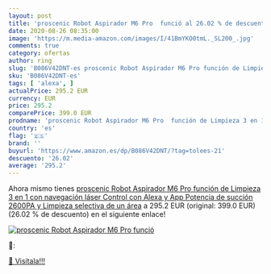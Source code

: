 ```yaml
---
layout: post
title: 'proscenic Robot Aspirador M6 Pro  funció al 26.02 % de descuento'
date: 2020-08-26 08:35:00
image: 'https://m.media-amazon.com/images/I/41BmYKO0tmL._SL200_.jpg'
comments: true
category: ofertas
author: ring
slug: 'B086V42DNT-es proscenic Robot Aspirador M6 Pro función de Limpieza 3 en...'
sku: 'B086V42DNT-es'
tags: [ 'alexa', ]
actualPrice: 295.2 EUR
currency: EUR
price: 295.2
comparePrice: 399.0 EUR
prodname: 'proscenic Robot Aspirador M6 Pro  función de Limpieza 3 en 1  con navegación láser  Control con Alexa y App  Potencia de succión 2600PA y Limpieza selectiva de un área'
country: 'es'
flag: '🇪🇸'
brand: ''
buyurl: 'https://www.amazon.es/dp/B086V42DNT/?tag=tolees-21'
descuento: '26.02'
average: '295.2'
---
```


Ahora mismo tienes [proscenic Robot Aspirador M6 Pro  función de Limpieza 3 en 1  con navegación láser  Control con Alexa y App  Potencia de succión 2600PA y Limpieza selectiva de un área](https://www.amazon.es/dp/B086V42DNT/?tag=tolees-21) a 295.2 EUR (original: 399.0 EUR) (26.02 %  de descuento) en el siguiente enlace!

[![proscenic Robot Aspirador M6 Pro  funció](https://m.media-amazon.com/images/I/41BmYKO0tmL._SL200_.jpg)](https://www.amazon.es/dp/B086V42DNT/?tag=tolees-21)

🔎:


[🛒 Visítala!!!](https://www.amazon.es/dp/B086V42DNT/?tag=tolees-21)
